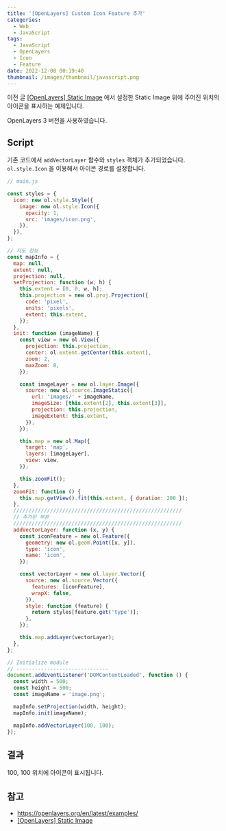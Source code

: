 ```yaml
---
title: '[OpenLayers] Custom Icon Feature 추가'
categories:
  - Web
  - JavaScript
tags:
  - JavaScript
  - OpenLayers
  - Icon
  - Feature
date: 2022-12-08 00:19:40
thumbnail: /images/thumbnail/javascript.png
---
```


이전 글 [[OpenLayers] Static Image](https://hgko1207.github.io/2022/12/07/js-dev-6/) 에서 설정한 Static Image 위에 주어진 위치의 아이콘을 표시하는 예제입니다.

OpenLayers 3 버전을 사용하였습니다.

## Script

기존 코드에서 `addVectorLayer` 함수와 `styles` 객체가 추가되었습니다. `ol.style.Icon` 을 이용해서 아이콘 경로를 설정합니다.

```js
// main.js

const styles = {
  icon: new ol.style.Style({
    image: new ol.style.Icon({
      opacity: 1,
      src: 'images/icon.png',
    }),
  }),
};

// 지도 정보
const mapInfo = {
  map: null,
  extent: null,
  projection: null,
  setProjection: function (w, h) {
    this.extent = [0, 0, w, h];
    this.projection = new ol.proj.Projection({
      code: 'pixel',
      units: 'pixels',
      extent: this.extent,
    });
  },
  init: function (imageName) {
    const view = new ol.View({
      projection: this.projection,
      center: ol.extent.getCenter(this.extent),
      zoom: 2,
      maxZoom: 8,
    });

    const imageLayer = new ol.layer.Image({
      source: new ol.source.ImageStatic({
        url: 'images/' + imageName,
        imageSize: [this.extent[2], this.extent[3]],
        projection: this.projection,
        imageExtent: this.extent,
      }),
    });

    this.map = new ol.Map({
      target: 'map',
      layers: [imageLayer],
      view: view,
    });

    this.zoomFit();
  },
  zoomFit: function () {
    this.map.getView().fit(this.extent, { duration: 200 });
  },
  ///////////////////////////////////////////////////////
  // 추가된 부분
  ///////////////////////////////////////////////////////
  addVectorLayer: function (x, y) {
    const iconFeature = new ol.Feature({
      geometry: new ol.geom.Point([x, y]),
      type: 'icon',
      name: 'icon',
    });

    const vectorLayer = new ol.layer.Vector({
      source: new ol.source.Vector({
        features: [iconFeature],
        wrapX: false,
      }),
      style: function (feature) {
        return styles[feature.get('type')];
      },
    });

    this.map.addLayer(vectorLayer);
  },
};

// Initialize module
// ------------------------------
document.addEventListener('DOMContentLoaded', function () {
  const width = 500;
  const height = 500;
  const imageName = 'image.png';

  mapInfo.setProjection(width, height);
  mapInfo.init(imageName);

  mapInfo.addVectorLayer(100, 100);
});
```

## 결과

100, 100 위치에 아이콘이 표시됩니다.

## 참고

- https://openlayers.org/en/latest/examples/
- [[OpenLayers] Static Image](https://hgko1207.github.io/2022/12/07/js-dev-6/)
